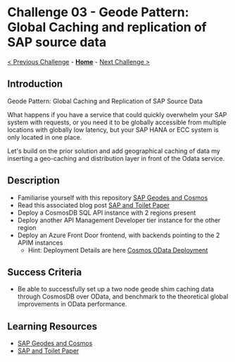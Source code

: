 # Challenge 03 - Geode Pattern: Global Caching and replication of SAP source data

[< Previous Challenge](./Challenge-02.md) - **[Home](../README.md)** - [Next Challenge >](./Challenge-04.md)

## Introduction

Geode Pattern: Global Caching and Replication of SAP Source Data

What happens if you have a service that could quickly overwhelm your SAP system with requests, or you need it to be globally accessible from multiple locations with globally low latency, but your SAP HANA or ECC system is only located in one place.

Let's build on the prior solution and add geographical caching of data my inserting a geo-caching and distribution layer in front of the Odata service.

## Description

- Familiarise yourself with this repository [SAP Geodes and Cosmos](https://github.com/MartinPankraz/AzCosmosDB-OData-Shim) 
- Read this associated blog post [SAP and Toilet Paper](https://blogs.sap.com/2021/06/11/sap-where-can-i-get-toilet-paper-an-implementation-of-the-geodes-pattern-with-s4-btp-and-azure-cosmosdb/)
- Deploy a CosmosDB SQL API instance with 2 regions present
- Deploy another API Management Developer tier instance for the other region 
- Deploy an Azure Front Door frontend, with backends pointing to the 2 APIM instances
    - Hint: Deployment Details are here [Cosmos OData Deployment](https://github.com/MartinPankraz/AzCosmosDB-OData-Shim#deployment-guide)

## Success Criteria

- Be able to successfully set up a two node geode shim caching data through CosmosDB over OData, and benchmark to the theoretical global improvements in OData performance.

## Learning Resources

- [SAP Geodes and Cosmos](https://github.com/MartinPankraz/AzCosmosDB-OData-Shim) 
- [SAP and Toilet Paper](https://blogs.sap.com/2021/06/11/sap-where-can-i-get-toilet-paper-an-implementation-of-the-geodes-pattern-with-s4-btp-and-azure-cosmosdb/)